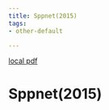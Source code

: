 ```yaml
---
title: Sppnet(2015)
tags:
- other-default

---
```


[local pdf](../../../pdfs/2015-sppnet.pdf)

# Sppnet(2015)
